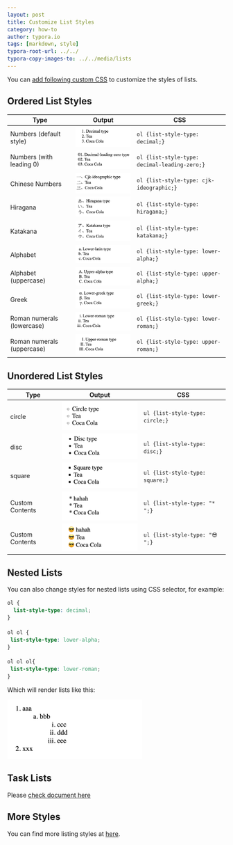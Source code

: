 ```yaml
---
layout: post
title: Customize List Styles
category: how-to
author: typora.io
tags: [markdown, style]
typora-root-url: ../../
typora-copy-images-to: ../../media/lists
---
```


You can [add following custom CSS](/Add-Custom-CSS/) to customize the styles of lists.

## Ordered List Styles

| Type                       | Output                                                       | CSS                                           |
| -------------------------- | ------------------------------------------------------------ | --------------------------------------------- |
| Numbers (default style)    | <img src="/media/lists/Screen Shot 2022-07-03 at 17.09.16.png" alt="Screen Shot 2022-07-03 at 17.09.16" style="zoom:50%;" /> | `ol {list-style-type: decimal;}`              |
| Numbers (with leading 0)   | <img src="/media/lists/Screen Shot 2022-07-03 at 17.09.38.png" alt="Screen Shot 2022-07-03 at 17.09.38" style="zoom:50%;" /> | `ol {list-style-type: decimal-leading-zero;}` |
| Chinese Numbers            | <img src="/media/lists/Screen Shot 2022-07-03 at 17.10.23.png" alt="Screen Shot 2022-07-03 at 17.10.23" style="zoom:50%;" /> | `ol {list-style-type: cjk-ideographic;}`      |
| Hiragana                   | <img src="/media/lists/Screen Shot 2022-07-03 at 17.10.49.png" alt="Screen Shot 2022-07-03 at 17.10.49" style="zoom:50%;" /> | `ol {list-style-type: hiragana;}`             |
| Katakana                   | <img src="/media/lists/Screen Shot 2022-07-03 at 17.11.12.png" alt="Screen Shot 2022-07-03 at 17.11.12" style="zoom:50%;" /> | `ol {list-style-type: katakana;}`             |
| Alphabet                   | <img src="/media/lists/Screen Shot 2022-07-03 at 17.11.46.png" alt="Screen Shot 2022-07-03 at 17.11.46" style="zoom:50%;" /> | `ol {list-style-type: lower-alpha;}`          |
| Alphabet (uppercase)       | <img src="/media/lists/Screen Shot 2022-07-03 at 17.12.01.png" alt="Screen Shot 2022-07-03 at 17.12.01" style="zoom:50%;" /> | `ol {list-style-type: upper-alpha;}`          |
| Greek                      | <img src="/media/lists/Screen Shot 2022-07-03 at 17.12.20.png" alt="Screen Shot 2022-07-03 at 17.12.20" style="zoom:50%;" /> | `ol {list-style-type: lower-greek;}`          |
| Roman numerals (lowercase) | <img src="/media/lists/Screen Shot 2022-07-03 at 17.12.34.png" alt="Screen Shot 2022-07-03 at 17.12.34" style="zoom:50%;" /> | `ol {list-style-type: lower-roman;}`          |
| Roman numerals (uppercase) | <img src="/media/lists/Screen Shot 2022-07-03 at 17.12.51.png" alt="Screen Shot 2022-07-03 at 17.12.51" style="zoom:50%;" /> | `ol {list-style-type: upper-roman;}`          |

## Unordered List Styles

| Type            | Output                                                       | CSS                             |
| --------------- | ------------------------------------------------------------ | ------------------------------- |
| circle          | <img src="/media/lists/Screen Shot 2022-07-03 at 17.22.26.png" alt="Screen Shot 2022-07-03 at 17.22.26" style="zoom:50%;" /> | `ul {list-style-type: circle;}` |
| disc            | <img src="/media/lists/Screen Shot 2022-07-03 at 17.22.37.png" alt="Screen Shot 2022-07-03 at 17.22.37" style="zoom:50%;" /> | `ul {list-style-type: disc;}`   |
| square          | <img src="/media/lists/Screen Shot 2022-07-03 at 17.22.50.png" alt="Screen Shot 2022-07-03 at 17.22.50" style="zoom:50%;" /> | `ul {list-style-type: square;}` |
| Custom Contents | <img src="/media/lists/Screen Shot 2022-07-03 at 17.25.15.png" alt="Screen Shot 2022-07-03 at 17.25.15" style="zoom:50%;" /> | `ul {list-style-type: "* ";}`   |
| Custom Contents | <img src="/media/lists/Screen Shot 2022-07-03 at 17.25.27.png" alt="Screen Shot 2022-07-03 at 17.25.27" style="zoom:50%;" /> | `ul {list-style-type: "😎 ";}`   |

## Nested Lists

You can also change styles for nested lists using CSS selector, for example:

```css
ol {
  list-style-type: decimal;
}

ol ol {
 list-style-type: lower-alpha;
}

ol ol ol{
 list-style-type: lower-roman;
}
```

Which will render lists like this:

<img src="/media/lists/Screen Shot 2022-07-03 at 17.19.31.png" alt="Screen Shot 2022-07-03 at 17.19.31" style="zoom:50%;" />

## Task Lists

Please [check document here](/Task-List/)

## More Styles

You can find more listing styles at [here](https://www.w3schools.com/cssref/pr_list-style-type.asp).
